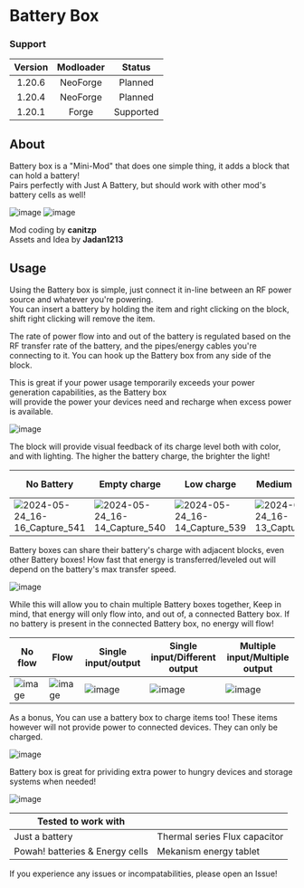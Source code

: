 # Battery Box

### Support

| Version | Modloader |  Status   |
|:-------:|:---------:|:---------:|
| 1.20.6  | NeoForge  |  Planned  |
| 1.20.4  | NeoForge  |  Planned  |
| 1.20.1  |   Forge   | Supported |

## About
Battery box is a "Mini-Mod" that does one simple thing, it adds a block that can hold a battery!\
Pairs perfectly with Just A Battery, but should work with other mod's battery cells as well!

![image](https://github.com/canitzp/Battery-Box/assets/68805162/304b6d18-47f8-4cac-b299-68791ff9ddb5) 
![image](https://github.com/canitzp/Battery-Box/assets/68805162/87381d0e-a9bb-420d-9776-6d55a6b75ebb)

Mod coding by **canitzp**\
Assets and Idea by **Jadan1213**

## Usage
Using the Battery box is simple, just connect it in-line between an RF power source and whatever you're powering.\
You can insert a battery by holding the item and right clicking on the block, shift right clicking will remove the item.

The rate of power flow into and out of the battery is regulated based on the RF transfer rate of the battery, and the pipes/energy cables you're connecting to it. You can hook up the Battery box from any side of the block.

This is great if your power usage temporarily exceeds your power generation capabilities, as the Battery box\
will provide the power your devices need and recharge when excess power is available.

![image](https://github.com/canitzp/Battery-Box/assets/68805162/e53ca5b5-58fb-4d34-a944-55d366104564)

The block will provide visual feedback of its charge level both with color, and with lighting. The higher the battery charge, the brighter the light!

|No Battery|Empty charge|Low charge|Medium charge|High/full charge|
|----------|------------|----------|-------------|----------------|
|![2024-05-24_16-16_Capture_541](https://github.com/canitzp/Battery-Box/assets/68805162/9bacd759-7325-4a2e-9144-3b6dd9ca7347)|![2024-05-24_16-14_Capture_540](https://github.com/canitzp/Battery-Box/assets/68805162/2585646b-f8ce-47e2-b3be-fc9fc1bb852e)|![2024-05-24_16-14_Capture_539](https://github.com/canitzp/Battery-Box/assets/68805162/e4c4954a-728c-4c66-9f04-c13cccc29363)|![2024-05-24_16-13_Capture_538](https://github.com/canitzp/Battery-Box/assets/68805162/1293f20b-acc4-47fe-9e21-bd27944a6433)|![2024-05-24_16-13_Capture_537](https://github.com/canitzp/Battery-Box/assets/68805162/3f37afcf-0247-4e92-b452-7a5b91111fc5)|

Battery boxes can share their battery's charge with adjacent blocks, even other Battery boxes! How fast that energy is transferred/leveled out will depend on the battery's max transfer speed.

![image](https://github.com/canitzp/Battery-Box/assets/68805162/ad68459b-ba4c-4ec4-8d5d-2cac5201c173)

While this will allow you to chain multiple Battery boxes together, Keep in mind, that energy will only flow into, and out of, a connected Battery box. If no battery is present in the connected Battery box, no energy will flow!

|No flow|Flow|Single input/output|Single input/Different output|Multiple input/Multiple output|
|-------|----|-------------------|--------------------------|------------------------------|
|![image](https://github.com/canitzp/Battery-Box/assets/68805162/8ddfeabe-124f-4018-924d-45644d772c85)|![image](https://github.com/canitzp/Battery-Box/assets/68805162/edf1ee58-1040-48a3-92c1-1665ac6054b3)|![image](https://github.com/canitzp/Battery-Box/assets/68805162/6e397ae2-79df-4249-99b8-1e356f657cd1)|![image](https://github.com/canitzp/Battery-Box/assets/68805162/073e9a68-93b4-45a0-a241-617005598d81)|![image](https://github.com/canitzp/Battery-Box/assets/68805162/a8d40d29-fa3d-4819-bef3-4c7cc6c6605b)|

As a bonus, You can use a battery box to charge items too! These items however will not provide power to connected devices. They can only be charged.

![image](https://github.com/canitzp/Battery-Box/assets/68805162/5d3b8a99-2d89-4aa2-b6a8-2eb930342577)


Battery box is great for prividing extra power to hungry devices and storage systems when needed!

![image](https://github.com/canitzp/Battery-Box/assets/68805162/790544e0-71ba-42f6-af6e-9c271ee9d227)


|Tested to work with||
|-----------|-----------|
|Just a battery|Thermal series Flux capacitor|
|Powah! batteries & Energy cells|Mekanism energy tablet|



If you experience any issues or incompatabilities, please open an Issue!
